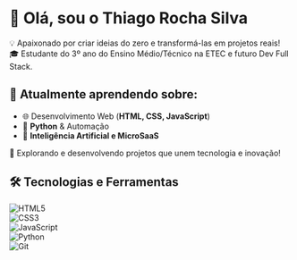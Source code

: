 # 👋 Olá, sou o Thiago Rocha Silva  

💡 Apaixonado por criar ideias do zero e transformá-las em projetos reais!  
🎓 Estudante do 3º ano do Ensino Médio/Técnico na ETEC e futuro Dev Full Stack.  

## 🌱 Atualmente aprendendo sobre:
- 🌐 Desenvolvimento Web (**HTML, CSS, JavaScript**)  
- 🐍 **Python** & Automação  
- 🤖 **Inteligência Artificial e MicroSaaS**  

🚀 Explorando e desenvolvendo projetos que unem tecnologia e inovação!

## 🛠 Tecnologias e Ferramentas  
![HTML5](https://img.shields.io/badge/HTML5-E34F26?style=for-the-badge&logo=html5&logoColor=white)  
![CSS3](https://img.shields.io/badge/CSS3-1572B6?style=for-the-badge&logo=css3&logoColor=white)  
![JavaScript](https://img.shields.io/badge/JavaScript-F7DF1E?style=for-the-badge&logo=javascript&logoColor=black)  
![Python](https://img.shields.io/badge/Python-3776AB?style=for-the-badge&logo=python&logoColor=white)  
![Git](https://img.shields.io/badge/Git-F05032?style=for-the-badge&logo=git&logoColor=white)  

